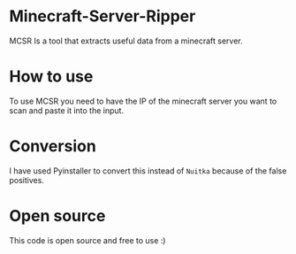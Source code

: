# Minecraft-Server-Ripper
MCSR Is a tool that extracts useful data from a minecraft server.

# How to use

To use MCSR you need to have the IP of the minecraft server you want to scan and paste it into the input.

# Conversion

I have used Pyinstaller to convert this instead of `Nuitka` because of the false positives.

# Open source

This code is open source and free to use :)
